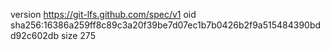 version https://git-lfs.github.com/spec/v1
oid sha256:16386a259ff8c89c3a20f39be7d07ec1b7b0426b2f9a515484390bdd92c602db
size 275
